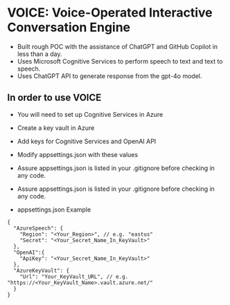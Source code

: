 # VOICE: Voice-Operated Interactive Conversation Engine
* Built rough POC with the assistance of ChatGPT and GitHub Copilot in less than a day.
* Uses Microsoft Cognitive Services to perform speech to text and text to speech.
* Uses ChatGPT API to generate response from the gpt-4o model.
## In order to use VOICE
* You will need to set up Cognitive Services in Azure
* Create a key vault in Azure
* Add keys for Cognitive Services and OpenAI API
* Modify appsettings.json with these values
* Assure appsettings.json is listed in your .gitignore before checking in any code.
* Assure appsettings.json is listed in your .gitignore before checking in any code.

* appsettings.json Example
```
{
  "AzureSpeech": {
    "Region": "<Your_Region>", // e.g. "eastus"
    "Secret": "<Your_Secret_Name_In_KeyVault>"
  },
  "OpenAI":{
    "ApiKey": "<Your_Secret_Name_In_KeyVault>"
  },
  "AzureKeyVault": {
    "Url": "Your_KeyVault_URL", // e.g. "https://<Your_KeyVault_Name>.vault.azure.net/"
  }
}
```